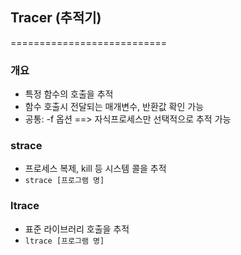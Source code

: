 ## Tracer (추적기)
===========================

### 개요

* 특정 함수의 호출을 추적
* 함수 호출시 전달되는 매개변수, 반환값 확인 가능
* 공통: -f 옵션 ==> 자식프로세스만 선택적으로 추적 가능 

### strace

* 프로세스 복제, kill 등 시스템 콜을 추적
* `strace [프로그램 명]`

### ltrace

* 표준 라이브러리 호출을 추적
* `ltrace [프로그램 명]`